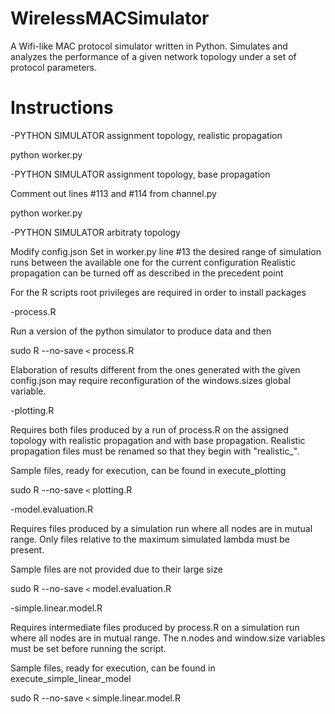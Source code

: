 # WirelessMACSimulator
A Wifi-like MAC protocol simulator written in Python. Simulates and analyzes the performance of a given network topology under a set of protocol parameters.

# Instructions

-PYTHON SIMULATOR assignment topology, realistic propagation

python worker.py

-PYTHON SIMULATOR assignment topology, base propagation

Comment out lines #113 and #114 from channel.py

python worker.py

-PYTHON SIMULATOR arbitraty topology

Modify config.json
Set in worker.py line #13 the desired range of simulation runs between the available one for the current configuration
Realistic propagation can be turned off as described in the precedent point

For the R scripts root privileges are required in order to install packages

-process.R

Run a version of the python simulator to produce data and then

sudo R --no-save `<` process.R

Elaboration of results different from the ones generated with the given config.json may require reconfiguration of the windows.sizes global variable.

-plotting.R

Requires both files produced by a run of process.R on the assigned topology with realistic propagation and with base propagation. Realistic propagation files must be renamed so that they begin with "realistic_".

Sample files, ready for execution, can be found in execute_plotting

sudo R --no-save `<` plotting.R

-model.evaluation.R

Requires files produced by a simulation run where all nodes are in mutual range. Only files relative to the maximum simulated lambda must be present.

Sample files are not provided due to their large size

sudo R --no-save `<` model.evaluation.R

-simple.linear.model.R

Requires intermediate files produced by process.R on a simulation run where all nodes are in mutual range.
The n.nodes and window.size variables must be set before running the script.

Sample files, ready for execution, can be found in execute_simple_linear_model

sudo R --no-save `<` simple.linear.model.R
